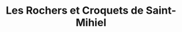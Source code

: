---
title: "Les Rochers et Croquets de Saint-Mihiel"
url: /saint-mihiel/les-rochers-et-croquets-de-saint-mihiel/
shop: Bäckerei
---